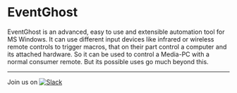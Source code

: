 # EventGhost

EventGhost is an advanced, easy to use and extensible automation tool for MS Windows.
It can use different input devices like infrared or wireless remote controls to trigger macros,
that on their part control a computer and its attached hardware. 
So it can be used to control a Media-PC with a normal consumer remote. 
But its possible uses go much beyond this.

---

Join us on [![Slack](https://eventghost-slackin.herokuapp.com/badge.svg)](https://eventghost-slackin.herokuapp.com/)

